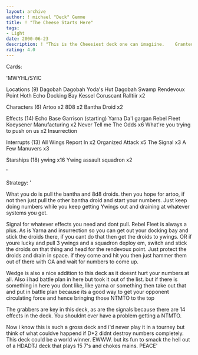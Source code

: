 ```yaml
---
layout: archive
author: ! michael "Deck" Gemme
title: ! "The Cheese Starts Here"
tags:
- Light
date: 2000-06-23
description: ! "This is the Cheesiest deck one can imagiine.	Granted, once DII comes out this deck will be rendered obsolete, However this deck of cheese will live on as the cheesiest ever."
rating: 4.0
---
```

Cards: 

'MWYHL/SYIC

Locations (9)
Dagobah
Dagobah Yoda's Hut
Dagobah Swamp
Rendevoux Point
Hoth Echo Docking Bay
Kessel
Coruscant
Ralltiir x2

Characters (6)
Artoo x2
8D8 x2
Bantha Droid x2

Effects (14)
Echo Base Garrison (starting)
Yarna Da'l gargan
Rebel Fleet
Koeysener Manufacturing x2
Never Tell me The Odds x6
What're you trying to push on us x2
Insurrection

Interrupts (13)
All Wings Report In x2
Organized Attack x5
The Signal x3
A Few Manuvers x3

Starships (18)
ywing x16
Ywing assault squadron x2

'

Strategy: '

What you do is pull the bantha and 8d8 droids.  then you hope for artoo, if not then just pull the other bantha droid and start your numbers.  Just keep doing numbers while you keep getting Ywings out and draining at whatever systems you get.

Signal for whatever effects you need and dont pull.  Rebel Fleet is always a plus.  As is Yarna and insurrection so you can get out your docking bay and stick the droids there,  if you cant do that then get the droids to ywings.  OR if youre lucky and pull 3 ywings and a squadron deploy em, switch and stick the droids on that thing and head for the rendevoux point.  Just protect the droids and drain in space.  if they come and hit you then just hammer them out of there with OA and wait for numbers to come up.

Wedge is also a nice addition to this deck as it doesnt hurt your numbers at all.  Also i had battle plan in here but took it out of the list.	but if there is something in here you dont like, like yarna or something then take out that and put in battle plan because its a good way to get your opponent circulating force and hence bringing those NTMTO to the top

The grabbers are key in this deck, as are the signals because there are 14 effects in the deck.  You shouldnt ever have a problem getting a NTMTO.

Now i know this is such a gross deck and i'd never play it in a tourney but think of what couldve happend if D*2 didnt destroy numbers completely.  This deck could be a world winner.  EWWW.	but its fun to smack the hell out of a HDADTJ deck that plays 15 7's and chokes mains.
PEACE'